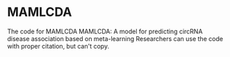 # MAMLCDA
The code for MAMLCDA
MAMLCDA: A model for predicting circRNA disease association based on meta-learning
Researchers can use the code with proper citation, but can't copy.
